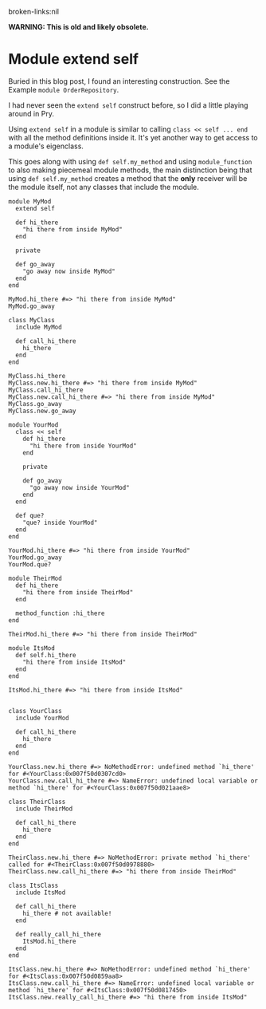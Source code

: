 broken-links:nil

**WARNING: This is old and likely obsolete.**

Module extend self
==================

Buried in this blog post, I found an interesting construction. See the Example `module OrderRepository`.

I had never seen the `extend self` construct before, so I did a little playing around in Pry.

Using `extend self` in a module is similar to calling `class <<
  self ... end` with all the method definitions inside it. It\'s yet another way to get access to a module\'s eigenclass.

This goes along with using `def self.my_method` and using `module_function` to also making piecemeal module methods, the main distinction being that using `def self.my_method` creates a method that the **only** receiver will be the module itself, not any classes that include the module.

``` {.ruby}
module MyMod
  extend self

  def hi_there
    "hi there from inside MyMod"
  end

  private

  def go_away
    "go away now inside MyMod"
  end
end

MyMod.hi_there #=> "hi there from inside MyMod"
MyMod.go_away

class MyClass
  include MyMod

  def call_hi_there
    hi_there
  end
end

MyClass.hi_there
MyClass.new.hi_there #=> "hi there from inside MyMod"
MyClass.call_hi_there
MyClass.new.call_hi_there #=> "hi there from inside MyMod"
MyClass.go_away
MyClass.new.go_away

module YourMod
  class << self
    def hi_there
      "hi there from inside YourMod"
    end

    private

    def go_away
      "go away now inside YourMod"
    end
  end

  def que?
    "que? inside YourMod"
  end
end

YourMod.hi_there #=> "hi there from inside YourMod"
YourMod.go_away
YourMod.que?

module TheirMod
  def hi_there
    "hi there from inside TheirMod"
  end

  method_function :hi_there
end

TheirMod.hi_there #=> "hi there from inside TheirMod"

module ItsMod
  def self.hi_there
    "hi there from inside ItsMod"
  end
end

ItsMod.hi_there #=> "hi there from inside ItsMod"


class YourClass
  include YourMod

  def call_hi_there
    hi_there
  end
end

YourClass.new.hi_there #=> NoMethodError: undefined method `hi_there' for #<YourClass:0x007f50d0307cd0>
YourClass.new.call_hi_there #=> NameError: undefined local variable or method `hi_there' for #<YourClass:0x007f50d021aae8>

class TheirClass
  include TheirMod

  def call_hi_there
    hi_there
  end
end

TheirClass.new.hi_there #=> NoMethodError: private method `hi_there' called for #<TheirClass:0x007f50d0978880>
TheirClass.new.call_hi_there #=> "hi there from inside TheirMod"

class ItsClass
  include ItsMod

  def call_hi_there
    hi_there # not available!
  end

  def really_call_hi_there
    ItsMod.hi_there
  end
end

ItsClass.new.hi_there #=> NoMethodError: undefined method `hi_there' for #<ItsClass:0x007f50d0859aa8>
ItsClass.new.call_hi_there #=> NameError: undefined local variable or method `hi_there' for #<ItsClass:0x007f50d0817450>
ItsClass.new.really_call_hi_there #=> "hi there from inside ItsMod"

```
